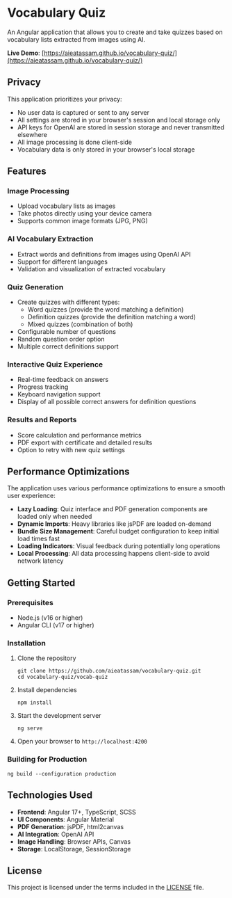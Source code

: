 # Vocabulary Quiz

An Angular application that allows you to create and take quizzes based on vocabulary lists extracted from images using AI.

**Live Demo**: [https://aieatassam.github.io/vocabulary-quiz/](https://aieatassam.github.io/vocabulary-quiz/)

## Privacy

This application prioritizes your privacy:
- No user data is captured or sent to any server
- All settings are stored in your browser's session and local storage only
- API keys for OpenAI are stored in session storage and never transmitted elsewhere
- All image processing is done client-side
- Vocabulary data is only stored in your browser's local storage

## Features

### Image Processing
- Upload vocabulary lists as images
- Take photos directly using your device camera
- Supports common image formats (JPG, PNG)

### AI Vocabulary Extraction
- Extract words and definitions from images using OpenAI API
- Support for different languages
- Validation and visualization of extracted vocabulary

### Quiz Generation
- Create quizzes with different types:
  - Word quizzes (provide the word matching a definition)
  - Definition quizzes (provide the definition matching a word)
  - Mixed quizzes (combination of both)
- Configurable number of questions
- Random question order option
- Multiple correct definitions support

### Interactive Quiz Experience
- Real-time feedback on answers
- Progress tracking
- Keyboard navigation support
- Display of all possible correct answers for definition questions

### Results and Reports
- Score calculation and performance metrics
- PDF export with certificate and detailed results
- Option to retry with new quiz settings

## Performance Optimizations

The application uses various performance optimizations to ensure a smooth user experience:

- **Lazy Loading**: Quiz interface and PDF generation components are loaded only when needed
- **Dynamic Imports**: Heavy libraries like jsPDF are loaded on-demand
- **Bundle Size Management**: Careful budget configuration to keep initial load times fast
- **Loading Indicators**: Visual feedback during potentially long operations
- **Local Processing**: All data processing happens client-side to avoid network latency

## Getting Started

### Prerequisites
- Node.js (v16 or higher)
- Angular CLI (v17 or higher)

### Installation
1. Clone the repository
   ```
   git clone https://github.com/aieatassam/vocabulary-quiz.git
   cd vocabulary-quiz/vocab-quiz
   ```

2. Install dependencies
   ```
   npm install
   ```

3. Start the development server
   ```
   ng serve
   ```

4. Open your browser to `http://localhost:4200`

### Building for Production
```
ng build --configuration production
```

## Technologies Used

- **Frontend**: Angular 17+, TypeScript, SCSS
- **UI Components**: Angular Material
- **PDF Generation**: jsPDF, html2canvas
- **AI Integration**: OpenAI API
- **Image Handling**: Browser APIs, Canvas
- **Storage**: LocalStorage, SessionStorage

## License

This project is licensed under the terms included in the [LICENSE](LICENSE) file. 
